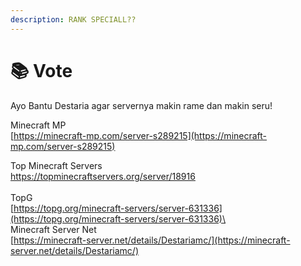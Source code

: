 ```yaml
---
description: RANK SPECIALL??
---
```


# 📚 Vote

Ayo Bantu Destaria agar servernya makin rame dan makin seru!



Minecraft MP\
[https://minecraft-mp.com/server-s289215](https://minecraft-mp.com/server-s289215)

Top Minecraft Servers\
[https://topminecraftservers.org/server/18916 ](https://topminecraftservers.org/server/18916)\
\
TopG\
[https://topg.org/minecraft-servers/server-631336](https://topg.org/minecraft-servers/server-631336)\
\
Minecraft Server Net\
[https://minecraft-server.net/details/Destariamc/](https://minecraft-server.net/details/Destariamc/)
